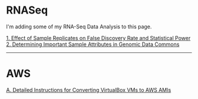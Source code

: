 # RNASeq
I'm adding some of my RNA-Seq Data Analysis to this page.

[1. Effect of Sample Replicates on False Discovery Rate and Statistical Power](FDR_and_Replicates.md)   
[2. Determining Important Sample Attributes in Genomic Data Commons](GDC_Sample_Attribute_Extraction.md)


---
# AWS
[A. Detailed Instructions for Converting VirtualBox VMs to AWS AMIs](https://keslingmj.github.io/Upload_VM_S3_Convert_AMI/Upload_Convert_VM.html)

